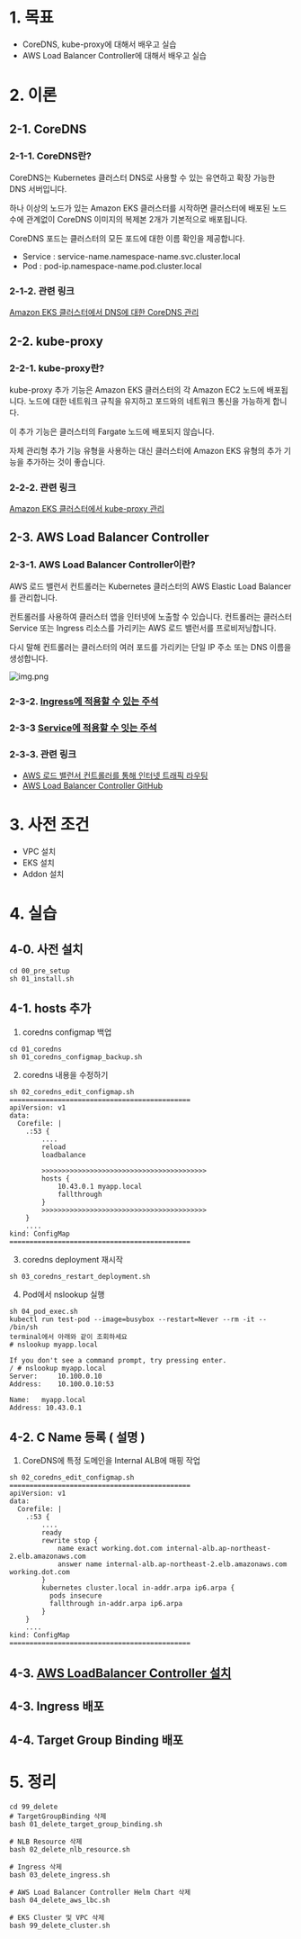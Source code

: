 # 1. 목표
- CoreDNS, kube-proxy에 대해서 배우고 실습
- AWS Load Balancer Controller에 대해서 배우고 실습

# 2. 이론
## 2-1. CoreDNS
### 2-1-1. CoreDNS란?
CoreDNS는 Kubernetes 클러스터 DNS로 사용할 수 있는 유연하고 확장 가능한 DNS 서버입니다. 

하나 이상의 노드가 있는 Amazon EKS 클러스터를 시작하면 클러스터에 배포된 노드 수에 관계없이 CoreDNS 이미지의 복제본 2개가 기본적으로 배포됩니다.

CoreDNS 포드는 클러스터의 모든 포드에 대한 이름 확인을 제공합니다.
- Service : service-name.namespace-name.svc.cluster.local
- Pod : pod-ip.namespace-name.pod.cluster.local

### 2-1-2. 관련 링크
[Amazon EKS 클러스터에서 DNS에 대한 CoreDNS 관리](https://docs.aws.amazon.com/ko_kr/eks/latest/userguide/managing-coredns.html)

## 2-2. kube-proxy
### 2-2-1. kube-proxy란?
kube-proxy 추가 기능은 Amazon EKS 클러스터의 각 Amazon EC2 노드에 배포됩니다. 노드에 대한 네트워크 규칙을 유지하고 포드와의 네트워크 통신을 가능하게 합니다.

이 추가 기능은 클러스터의 Fargate 노드에 배포되지 않습니다.

자체 관리형 추가 기능 유형을 사용하는 대신 클러스터에 Amazon EKS 유형의 추가 기능을 추가하는 것이 좋습니다.
### 2-2-2. 관련 링크
[Amazon EKS 클러스터에서 kube-proxy 관리](https://docs.aws.amazon.com/ko_kr/eks/latest/userguide/managing-kube-proxy.html)
## 2-3. AWS Load Balancer Controller
### 2-3-1. AWS Load Balancer Controller이란?
AWS 로드 밸런서 컨트롤러는 Kubernetes 클러스터의 AWS Elastic Load Balancer를 관리합니다.

컨트롤러를 사용하여 클러스터 앱을 인터넷에 노출할 수 있습니다. 컨트롤러는 클러스터 Service 또는 Ingress 리소스를 가리키는 AWS 로드 밸런서를 프로비저닝합니다.

다시 말해 컨트롤러는 클러스터의 여러 포드를 가리키는 단일 IP 주소 또는 DNS 이름을 생성합니다.

![img.png](lbc-overview.png)

### 2-3-2. [Ingress에 적용할 수 있는 주석](https://kubernetes-sigs.github.io/aws-load-balancer-controller/v2.7/guide/ingress/annotations/)
### 2-3-3 [Service에 적용할 수 잇는 주석](https://kubernetes-sigs.github.io/aws-load-balancer-controller/v2.7/guide/service/annotations/)

### 2-3-3. 관련 링크
- [AWS 로드 밸런서 컨트롤러를 통해 인터넷 트래픽 라우팅](https://docs.aws.amazon.com/ko_kr/eks/latest/userguide/aws-load-balancer-controller.html)
- [AWS Load Balancer Controller GitHub](https://github.com/kubernetes-sigs/aws-load-balancer-controller)

# 3. 사전 조건
- VPC 설치
- EKS 설치
- Addon 설치
# 4. 실습
## 4-0. 사전 설치
```shell
cd 00_pre_setup
sh 01_install.sh
```

## 4-1. hosts 추가
1. coredns configmap 백업
```shell
cd 01_coredns
sh 01_coredns_configmap_backup.sh
```

2. coredns 내용을 수정하기
```shell
sh 02_coredns_edit_configmap.sh
=============================================
apiVersion: v1
data:
  Corefile: |
    .:53 {
        ....
        reload
        loadbalance

        >>>>>>>>>>>>>>>>>>>>>>>>>>>>>>>>>>>>>>>>>
        hosts {                        
            10.43.0.1 myapp.local
            fallthrough
        }
        >>>>>>>>>>>>>>>>>>>>>>>>>>>>>>>>>>>>>>>>>
    }
    ....
kind: ConfigMap
=============================================
```
3. coredns deployment 재시작
```shell
sh 03_coredns_restart_deployment.sh
```
4. Pod에서 nslookup 실행
```shell
sh 04_pod_exec.sh
kubectl run test-pod --image=busybox --restart=Never --rm -it -- /bin/sh 
terminal에서 아래와 같이 조회하세요
# nslookup myapp.local

If you don't see a command prompt, try pressing enter.
/ # nslookup myapp.local
Server:		10.100.0.10
Address:	10.100.0.10:53

Name:	myapp.local
Address: 10.43.0.1
```
## 4-2. C Name 등록 ( 설명 )
1. CoreDNS에 특정 도메인을 Internal ALB에 매핑 작업
```shell
sh 02_coredns_edit_configmap.sh
=============================================
apiVersion: v1
data:
  Corefile: |
    .:53 {
        ....
        ready
        rewrite stop {
            name exact working.dot.com internal-alb.ap-northeast-2.elb.amazonaws.com
            answer name internal-alb.ap-northeast-2.elb.amazonaws.com working.dot.com
        }
        kubernetes cluster.local in-addr.arpa ip6.arpa {
          pods insecure
          fallthrough in-addr.arpa ip6.arpa
        }
    }
    ....
kind: ConfigMap
=============================================
```
## 4-3. [AWS LoadBalancer Controller 설치](https://docs.aws.amazon.com/ko_kr/eks/latest/userguide/lbc-helm.html)
## 4-3. Ingress 배포
## 4-4. Target Group Binding 배포
# 5. 정리 
```shell
cd 99_delete
# TargetGroupBinding 삭제
bash 01_delete_target_group_binding.sh

# NLB Resource 삭제
bash 02_delete_nlb_resource.sh

# Ingress 삭제
bash 03_delete_ingress.sh

# AWS Load Balancer Controller Helm Chart 삭제
bash 04_delete_aws_lbc.sh

# EKS Cluster 및 VPC 삭제
bash 99_delete_cluster.sh
```